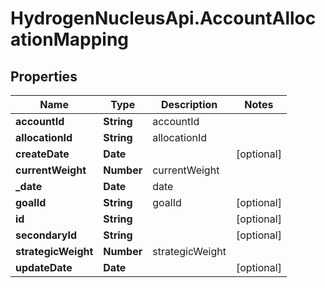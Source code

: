 # HydrogenNucleusApi.AccountAllocationMapping

## Properties
Name | Type | Description | Notes
------------ | ------------- | ------------- | -------------
**accountId** | **String** | accountId | 
**allocationId** | **String** | allocationId | 
**createDate** | **Date** |  | [optional] 
**currentWeight** | **Number** | currentWeight | 
**_date** | **Date** | date | 
**goalId** | **String** | goalId | [optional] 
**id** | **String** |  | [optional] 
**secondaryId** | **String** |  | [optional] 
**strategicWeight** | **Number** | strategicWeight | 
**updateDate** | **Date** |  | [optional] 


